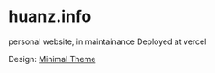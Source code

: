 # huanz.info

personal website, in maintainance
Deployed at vercel


Design: [Minimal Theme](http://orderedlist.github.com/minimal/)

